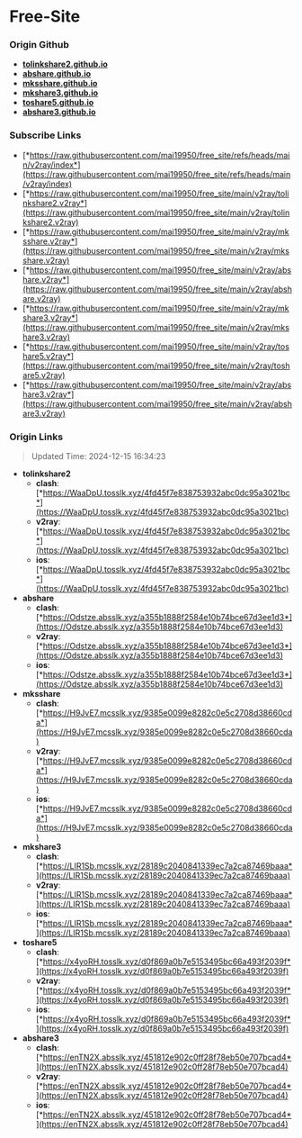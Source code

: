 # Free-Site

### Origin Github

- [**tolinkshare2.github.io**](https://github.com/tolinkshare2/tolinkshare2.github.io)
- [**abshare.github.io**](https://github.com/abshare/abshare.github.io)
- [**mksshare.github.io**](https://github.com/mksshare/mksshare.github.io)
- [**mkshare3.github.io**](https://github.com/mkshare3/mkshare3.github.io)
- [**toshare5.github.io**](https://github.com/toshare5/toshare5.github.io)
- [**abshare3.github.io**](https://github.com/abshare3/abshare3.github.io)

### Subscribe Links

- [*https://raw.githubusercontent.com/mai19950/free_site/refs/heads/main/v2ray/index*](https://raw.githubusercontent.com/mai19950/free_site/refs/heads/main/v2ray/index)
- [*https://raw.githubusercontent.com/mai19950/free_site/main/v2ray/tolinkshare2.v2ray*](https://raw.githubusercontent.com/mai19950/free_site/main/v2ray/tolinkshare2.v2ray)
- [*https://raw.githubusercontent.com/mai19950/free_site/main/v2ray/mksshare.v2ray*](https://raw.githubusercontent.com/mai19950/free_site/main/v2ray/mksshare.v2ray)
- [*https://raw.githubusercontent.com/mai19950/free_site/main/v2ray/abshare.v2ray*](https://raw.githubusercontent.com/mai19950/free_site/main/v2ray/abshare.v2ray)
- [*https://raw.githubusercontent.com/mai19950/free_site/main/v2ray/mkshare3.v2ray*](https://raw.githubusercontent.com/mai19950/free_site/main/v2ray/mkshare3.v2ray)
- [*https://raw.githubusercontent.com/mai19950/free_site/main/v2ray/toshare5.v2ray*](https://raw.githubusercontent.com/mai19950/free_site/main/v2ray/toshare5.v2ray)
- [*https://raw.githubusercontent.com/mai19950/free_site/main/v2ray/abshare3.v2ray*](https://raw.githubusercontent.com/mai19950/free_site/main/v2ray/abshare3.v2ray)

### Origin Links

> Updated Time: 2024-12-15 16:34:23

- **tolinkshare2**
  - **clash**: [*https://WaaDpU.tosslk.xyz/4fd45f7e838753932abc0dc95a3021bc*](https://WaaDpU.tosslk.xyz/4fd45f7e838753932abc0dc95a3021bc)
  - **v2ray**: [*https://WaaDpU.tosslk.xyz/4fd45f7e838753932abc0dc95a3021bc*](https://WaaDpU.tosslk.xyz/4fd45f7e838753932abc0dc95a3021bc)
  - **ios**: [*https://WaaDpU.tosslk.xyz/4fd45f7e838753932abc0dc95a3021bc*](https://WaaDpU.tosslk.xyz/4fd45f7e838753932abc0dc95a3021bc)
- **abshare**
  - **clash**: [*https://Odstze.absslk.xyz/a355b1888f2584e10b74bce67d3ee1d3*](https://Odstze.absslk.xyz/a355b1888f2584e10b74bce67d3ee1d3)
  - **v2ray**: [*https://Odstze.absslk.xyz/a355b1888f2584e10b74bce67d3ee1d3*](https://Odstze.absslk.xyz/a355b1888f2584e10b74bce67d3ee1d3)
  - **ios**: [*https://Odstze.absslk.xyz/a355b1888f2584e10b74bce67d3ee1d3*](https://Odstze.absslk.xyz/a355b1888f2584e10b74bce67d3ee1d3)
- **mksshare**
  - **clash**: [*https://H9JvE7.mcsslk.xyz/9385e0099e8282c0e5c2708d38660cda*](https://H9JvE7.mcsslk.xyz/9385e0099e8282c0e5c2708d38660cda)
  - **v2ray**: [*https://H9JvE7.mcsslk.xyz/9385e0099e8282c0e5c2708d38660cda*](https://H9JvE7.mcsslk.xyz/9385e0099e8282c0e5c2708d38660cda)
  - **ios**: [*https://H9JvE7.mcsslk.xyz/9385e0099e8282c0e5c2708d38660cda*](https://H9JvE7.mcsslk.xyz/9385e0099e8282c0e5c2708d38660cda)
- **mkshare3**
  - **clash**: [*https://LIR1Sb.mcsslk.xyz/28189c2040841339ec7a2ca87469baaa*](https://LIR1Sb.mcsslk.xyz/28189c2040841339ec7a2ca87469baaa)
  - **v2ray**: [*https://LIR1Sb.mcsslk.xyz/28189c2040841339ec7a2ca87469baaa*](https://LIR1Sb.mcsslk.xyz/28189c2040841339ec7a2ca87469baaa)
  - **ios**: [*https://LIR1Sb.mcsslk.xyz/28189c2040841339ec7a2ca87469baaa*](https://LIR1Sb.mcsslk.xyz/28189c2040841339ec7a2ca87469baaa)
- **toshare5**
  - **clash**: [*https://x4yoRH.tosslk.xyz/d0f869a0b7e5153495bc66a493f2039f*](https://x4yoRH.tosslk.xyz/d0f869a0b7e5153495bc66a493f2039f)
  - **v2ray**: [*https://x4yoRH.tosslk.xyz/d0f869a0b7e5153495bc66a493f2039f*](https://x4yoRH.tosslk.xyz/d0f869a0b7e5153495bc66a493f2039f)
  - **ios**: [*https://x4yoRH.tosslk.xyz/d0f869a0b7e5153495bc66a493f2039f*](https://x4yoRH.tosslk.xyz/d0f869a0b7e5153495bc66a493f2039f)
- **abshare3**
  - **clash**: [*https://enTN2X.absslk.xyz/451812e902c0ff28f78eb50e707bcad4*](https://enTN2X.absslk.xyz/451812e902c0ff28f78eb50e707bcad4)
  - **v2ray**: [*https://enTN2X.absslk.xyz/451812e902c0ff28f78eb50e707bcad4*](https://enTN2X.absslk.xyz/451812e902c0ff28f78eb50e707bcad4)
  - **ios**: [*https://enTN2X.absslk.xyz/451812e902c0ff28f78eb50e707bcad4*](https://enTN2X.absslk.xyz/451812e902c0ff28f78eb50e707bcad4)
